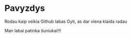 # Pavyzdys
Rodau kaip veikia Github
labas Gyti, as dar viena klaida radau

Man labai patinka šuniukai!!!

